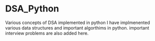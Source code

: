 # DSA_Python
Various concepts of DSA implemented in python
I have implmenented various data structures and important algorthims in python.
important interview problems are also added here.
